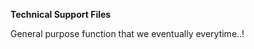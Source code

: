 <b>Technical Support Files </b>


<p>

General purpose function that we eventually everytime..!


</p>